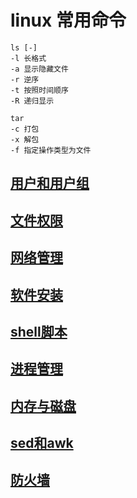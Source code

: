 # linux 常用命令

```shell
ls [-]
-l 长格式
-a 显示隐藏文件
-r 逆序
-t 按照时间顺序
-R 递归显示
```

```shell
tar
-c 打包
-x 解包
-f 指定操作类型为文件
```

## [用户和用户组](./用户和用户组.md)

## [文件权限](./文件权限.md)

## [网络管理](./网络管理.md)

## [软件安装](./软件安装.md)

## [shell脚本](./shell.md)

## [进程管理](./进程管理.md)

## [内存与磁盘](./内存与磁盘.md)

## [sed和awk](./sed和awk.md)

## [防火墙](./防火墙.md)
